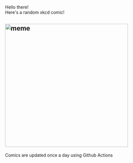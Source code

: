 Hello there! <br>Here's a random xkcd comic!<br>
## <img src="https://imgs.xkcd.com/comics/linked_list_interview_problem.png" alt="meme" width="400"/><br>
Comics are updated once a day using Github Actions